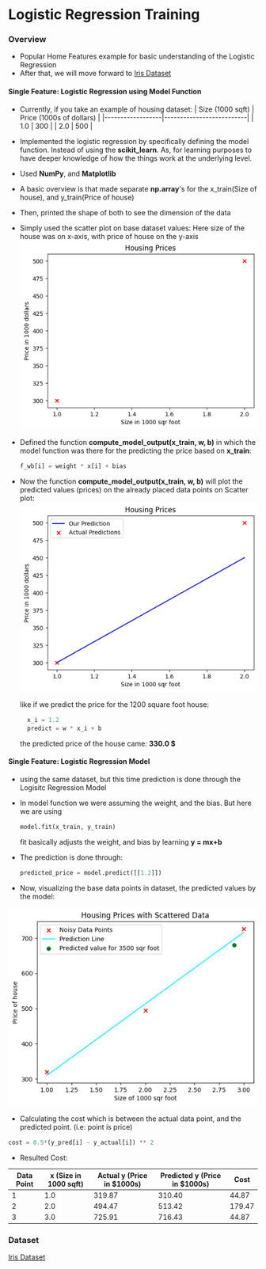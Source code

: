 # Logistic Regression Training

### Overview
- Popular Home Features example for basic understanding of the Logistic Regression
- After that, we will move forward to [Iris Dataset](https://archive.ics.uci.edu/dataset/53/iris) 

#### Single Feature: Logistic Regression using Model Function
- Currently, if you take an example of housing dataset: 
    | Size (1000 sqft) | Price (1000s of dollars) |
    |------------------|--------------------------|
    | 1.0              | 300                      |
    | 2.0              | 500                      |

- Implemented the logistic regression by specifically defining the model function. Instead of using the **scikit_learn**. As, for learning purposes to have deeper knowledge of how the things work at the underlying level.
- Used **NumPy**, and **Matplotlib**

- A basic overview is that made separate **np.array**'s for the x_train(Size of house), and y_train(Price of house)

- Then, printed the shape of both to see the dimension of the data

- Simply used the scatter plot on base dataset values:
  Here size of the house was on x-axis, with price of house on the y-axis
  ![alt text](images/plotDataPoints.png)

- Defined the function **compute_model_output(x_train, w, b)** in which the model function was there for the predicting the price based on **x_train**:
  ```python
  f_wb[i] = weight * x[i] + bias
  ```

- Now the function **compute_model_output(x_train, w, b)** will plot the predicted values (prices) on the already placed data points on Scatter plot:
  ![alt text](images/modelFuncPredictedValues.png)

  like if we predict the price for the 1200 square foot house:
  ```python
    x_i = 1.2
    predict = w * x_i + b
  ```

  the predicted price of the house came: **330.0 $**

#### Single Feature: Logistic Regression Model

- using the same dataset, but this time prediction is done through the Logisitc Regression Model 

- In model function we were assuming the weight, and the bias. But here we are using
  ```python
  model.fit(x_train, y_train)
  ```
  fit basically adjusts the weight, and bias by learning **y = mx+b**

- The prediction is done through:
  ```python
  predicted_price = model.predict([[1.2]])
  ```

- Now, visualizing the base data points in dataset, the predicted values by the model:

![alt text](images/LogisticRegiression2.png)

- Calculating the cost which is between the actual data point, and the predicted point. (i.e: point is price)

```python
cost = 0.5*(y_pred[i] - y_actual[i]) ** 2
```

- Resulted Cost:


| Data Point | x (Size in 1000 sqft) | Actual y (Price in $1000s) | Predicted y (Price in $1000s) | Cost   |
|------------|-----------------------|----------------------------|-------------------------------|--------|
| 1          | 1.0                   | 319.87                     | 310.40                        | 44.87  |
| 2          | 2.0                   | 494.47                     | 513.42                        | 179.47 |
| 3          | 3.0                   | 725.91                     | 716.43                        | 44.87  |


### Dataset

[Iris Dataset](https://archive.ics.uci.edu/dataset/53/iris)